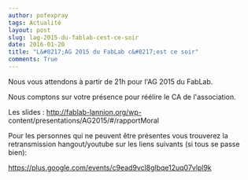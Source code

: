 ```yaml
---
author: pofexpray
tags: Actualité
layout: post
slug: lag-2015-du-fablab-cest-ce-soir
date: 2016-01-20
title: "L&#8217;AG 2015 du FabLab c&#8217;est ce soir"
comments: True
---
```

Nous vous attendons à partir de 21h pour l'AG 2015 du FabLab.

Nous comptons sur votre présence pour réélire le CA de l'association.

Les slides : http://fablab-lannion.org/wp-
content/presentations/AG2015/#/rapportMoral

Pour les personnes qui ne peuvent être présentes vous trouverez la
retransmission hangout/youtube sur les liens suivants (si tous se passe bien):

<https://plus.google.com/events/c9ead9vcl8glbqe12uq07vlpl9k>


